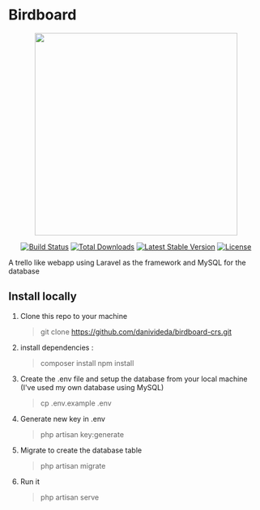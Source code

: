 # Birdboard

<p align="center"><img src="https://res.cloudinary.com/dtfbvvkyp/image/upload/v1566331377/laravel-logolockup-cmyk-red.svg" width="400"></p>

<p align="center">
<a href="https://travis-ci.org/laravel/framework"><img src="https://travis-ci.org/laravel/framework.svg" alt="Build Status"></a>
<a href="https://packagist.org/packages/laravel/framework"><img src="https://poser.pugx.org/laravel/framework/d/total.svg" alt="Total Downloads"></a>
<a href="https://packagist.org/packages/laravel/framework"><img src="https://poser.pugx.org/laravel/framework/v/stable.svg" alt="Latest Stable Version"></a>
<a href="https://packagist.org/packages/laravel/framework"><img src="https://poser.pugx.org/laravel/framework/license.svg" alt="License"></a>

A trello like webapp using Laravel as the framework and MySQL for the database

## Install locally

1. Clone this repo to your machine
    > git clone https://github.com/danivideda/birdboard-crs.git
2. install dependencies :
    > composer install
    > npm install
3. Create the .env file and setup the database from your local machine (I've used my own database using MySQL)
    > cp .env.example .env
4. Generate new key in .env
    > php artisan key:generate
5. Migrate to create the database table
    > php artisan migrate
6. Run it
    > php artisan serve
